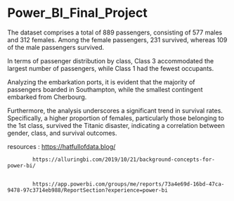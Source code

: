 
# Power_BI_Final_Project
 
The dataset comprises a total of 889 passengers, consisting of 577 males and 312 females. Among the female passengers, 231 survived, whereas 109 of the male passengers survived.

In terms of passenger distribution by class, Class 3 accommodated the largest number of passengers, while Class 1 had the fewest occupants.

Analyzing the embarkation ports, it is evident that the majority of passengers boarded in Southampton, while the smallest contingent embarked from Cherbourg.

Furthermore, the analysis underscores a significant trend in survival rates. Specifically, a higher proportion of females, particularly those belonging to the 1st class, survived the Titanic disaster, indicating a correlation between gender, class, and survival outcomes.


resources : https://hatfullofdata.blog/
     
			https://alluringbi.com/2019/10/21/background-concepts-for-power-bi/
	
			
			https://app.powerbi.com/groups/me/reports/73a4e69d-16bd-47ca-9478-97c3714eb988/ReportSection?experience=power-bi